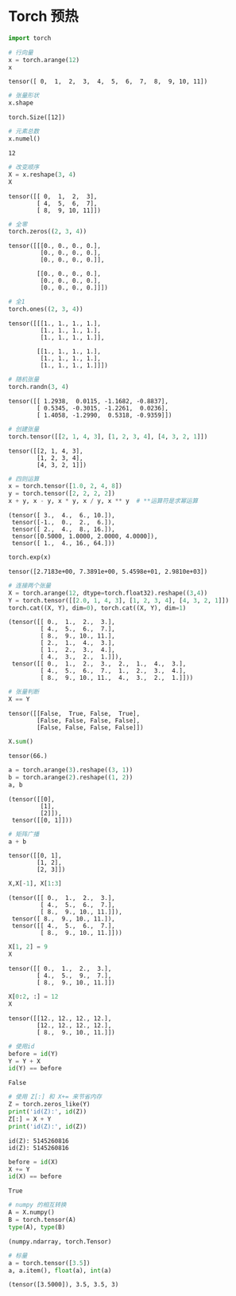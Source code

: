 # Torch 预热


```python
import torch

```


```python
# 行向量
x = torch.arange(12)
x
```




    tensor([ 0,  1,  2,  3,  4,  5,  6,  7,  8,  9, 10, 11])




```python
# 张量形状
x.shape

```




    torch.Size([12])




```python
# 元素总数
x.numel()

```




    12




```python
# 改变顺序
X = x.reshape(3, 4)
X
```




    tensor([[ 0,  1,  2,  3],
            [ 4,  5,  6,  7],
            [ 8,  9, 10, 11]])




```python
# 全零
torch.zeros((2, 3, 4))

```




    tensor([[[0., 0., 0., 0.],
             [0., 0., 0., 0.],
             [0., 0., 0., 0.]],
    
            [[0., 0., 0., 0.],
             [0., 0., 0., 0.],
             [0., 0., 0., 0.]]])




```python
# 全1
torch.ones((2, 3, 4))
```




    tensor([[[1., 1., 1., 1.],
             [1., 1., 1., 1.],
             [1., 1., 1., 1.]],
    
            [[1., 1., 1., 1.],
             [1., 1., 1., 1.],
             [1., 1., 1., 1.]]])




```python
# 随机张量
torch.randn(3, 4)
```




    tensor([[ 1.2938,  0.0115, -1.1682, -0.8837],
            [ 0.5345, -0.3015, -1.2261,  0.0236],
            [ 1.4058, -1.2990,  0.5318, -0.9359]])




```python
# 创建张量
torch.tensor([[2, 1, 4, 3], [1, 2, 3, 4], [4, 3, 2, 1]])

```




    tensor([[2, 1, 4, 3],
            [1, 2, 3, 4],
            [4, 3, 2, 1]])




```python
# 四则运算
x = torch.tensor([1.0, 2, 4, 8])
y = torch.tensor([2, 2, 2, 2])
x + y, x - y, x * y, x / y, x ** y  # **运算符是求幂运算
```




    (tensor([ 3.,  4.,  6., 10.]),
     tensor([-1.,  0.,  2.,  6.]),
     tensor([ 2.,  4.,  8., 16.]),
     tensor([0.5000, 1.0000, 2.0000, 4.0000]),
     tensor([ 1.,  4., 16., 64.]))




```python
torch.exp(x)

```




    tensor([2.7183e+00, 7.3891e+00, 5.4598e+01, 2.9810e+03])




```python
# 连接两个张量
X = torch.arange(12, dtype=torch.float32).reshape((3,4))
Y = torch.tensor([[2.0, 1, 4, 3], [1, 2, 3, 4], [4, 3, 2, 1]])
torch.cat((X, Y), dim=0), torch.cat((X, Y), dim=1)
```




    (tensor([[ 0.,  1.,  2.,  3.],
             [ 4.,  5.,  6.,  7.],
             [ 8.,  9., 10., 11.],
             [ 2.,  1.,  4.,  3.],
             [ 1.,  2.,  3.,  4.],
             [ 4.,  3.,  2.,  1.]]),
     tensor([[ 0.,  1.,  2.,  3.,  2.,  1.,  4.,  3.],
             [ 4.,  5.,  6.,  7.,  1.,  2.,  3.,  4.],
             [ 8.,  9., 10., 11.,  4.,  3.,  2.,  1.]]))




```python
# 张量判断
X == Y
```




    tensor([[False,  True, False,  True],
            [False, False, False, False],
            [False, False, False, False]])




```python
X.sum()

```




    tensor(66.)




```python
a = torch.arange(3).reshape((3, 1))
b = torch.arange(2).reshape((1, 2))
a, b
```




    (tensor([[0],
             [1],
             [2]]),
     tensor([[0, 1]]))




```python
# 矩阵广播
a + b
```




    tensor([[0, 1],
            [1, 2],
            [2, 3]])




```python
X,X[-1], X[1:3]

```




    (tensor([[ 0.,  1.,  2.,  3.],
             [ 4.,  5.,  6.,  7.],
             [ 8.,  9., 10., 11.]]),
     tensor([ 8.,  9., 10., 11.]),
     tensor([[ 4.,  5.,  6.,  7.],
             [ 8.,  9., 10., 11.]]))




```python
X[1, 2] = 9
X
```




    tensor([[ 0.,  1.,  2.,  3.],
            [ 4.,  5.,  9.,  7.],
            [ 8.,  9., 10., 11.]])




```python
X[0:2, :] = 12
X
```




    tensor([[12., 12., 12., 12.],
            [12., 12., 12., 12.],
            [ 8.,  9., 10., 11.]])




```python
# 使用id 
before = id(Y)
Y = Y + X
id(Y) == before
```




    False




```python
# 使用 Z[:] 和 X+= 来节省内存
Z = torch.zeros_like(Y)
print('id(Z):', id(Z))
Z[:] = X + Y
print('id(Z):', id(Z))
```

    id(Z): 5145260816
    id(Z): 5145260816



```python
before = id(X)
X += Y
id(X) == before
```




    True




```python
# numpy 的相互转换
A = X.numpy()
B = torch.tensor(A)
type(A), type(B)
```




    (numpy.ndarray, torch.Tensor)




```python
# 标量
a = torch.tensor([3.5])
a, a.item(), float(a), int(a)
```




    (tensor([3.5000]), 3.5, 3.5, 3)




```python

```

